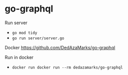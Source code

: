 # go-graphql

Run server
* `go mod tidy`
* `go run server/server.go`

Docker https://github.com/DedAzaMarks/go-graphql

Run in docker
* `docker run docker run --rm dedazamarks/go-graphql`